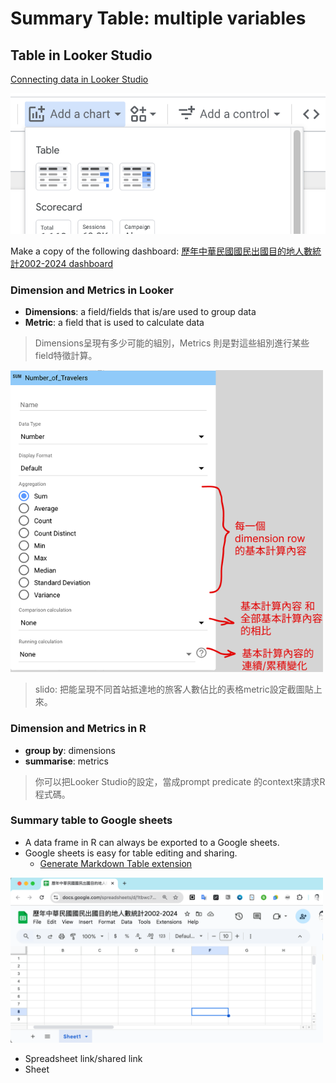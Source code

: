 # Summary Table: multiple variables

## Table in Looker Studio

  [Connecting data in Looker Studio](lookerstudio-connect-data.md)

![](../img/2025-03-11-12-47-01.png)

Make a copy of the following dashboard:
[歷年中華民國國民出國目的地人數統計2002-2024 dashboard](https://lookerstudio.google.com/reporting/c0b8fea5-3335-4713-8b01-ed45cbf8f392)

### Dimension and Metrics in Looker

  - **Dimensions**: a field/fields that is/are used to group data
  - **Metric**: a field that is used to calculate data

> Dimensions呈現有多少可能的組別，Metrics 則是對這些組別進行某些field特徵計算。

<img src="../img/Metric-calculation.png" width="500px">

> slido: 把能呈現不同首站抵達地的旅客人數佔比的表格metric設定截圖貼上來。

### Dimension and Metrics in R

  - **group by**: dimensions  
  - **summarise**: metrics

> 你可以把Looker Studio的設定，當成prompt predicate 的context來請求R程式碼。


### Summary table to Google sheets

  - A data frame in R can always be exported to a Google sheets.  
  - Google sheets is easy for table editing and sharing.  
    - [Generate Markdown Table extension](https://workspace.google.com/marketplace/app/generatemarkdowntable/23306117760)


<img src="../img/2025-03-21-14-57-05.png" width="500px"/>

  - Spreadsheet link/shared link  
  - Sheet

